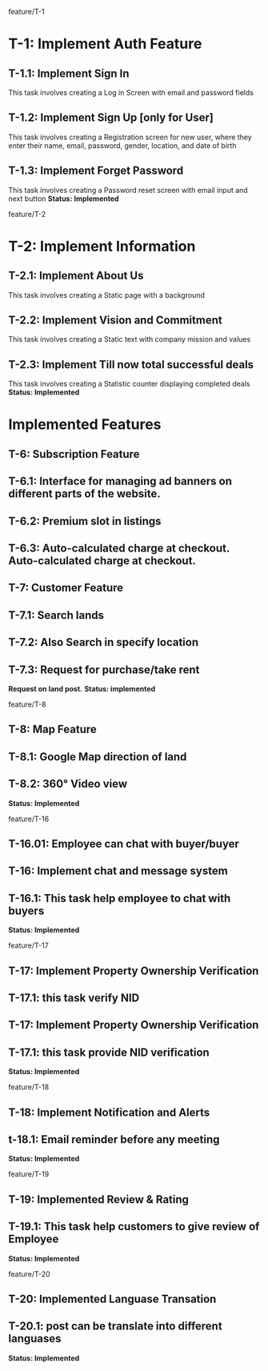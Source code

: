  feature/T-1
# T-1: Implement Auth Feature
## T-1.1: Implement Sign In
This task involves creating a Log in Screen with email and password fields
## T-1.2: Implement Sign Up [only for User]
This task involves creating a Registration screen for new user, where they enter their name, email, password, gender, location, and date of birth 
## T-1.3: Implement Forget Password
This task involves creating a Password reset screen with email input and next button
**Status: Implemented** 
 
 feature/T-2
# T-2: Implement Information 
## T-2.1: Implement About Us 
This task involves creating a Static page with a background 
## T-2.2: Implement Vision and Commitment 
This task involves creating a Static text with company mission and values 
## T-2.3: Implement Till now total successful deals 
This task involves creating a Statistic counter displaying completed deals 
**Status: Implemented** 
 

# Implemented Features 

## T-6: Subscription Feature
## T-6.1: Interface for managing ad banners on different parts of the website.
## T-6.2: Premium slot in listings
## T-6.3: Auto-calculated charge at checkout. Auto-calculated charge at checkout.
## T-7: Customer Feature
## T-7.1: Search lands
## T-7.2: Also Search in specify location
## T-7.3: Request for purchase/take rent
**Request on land post.**
**Status: implemented**

 feature/T-8
## T-8: Map Feature
## T-8.1: Google Map direction of land
## T-8.2: 360° Video view
**Status: Implemented**


 feature/T-16
## T-16.01: Employee can chat with buyer/buyer
## T-16: Implement chat and message system
## T-16.1: This task help employee to chat with buyers
**Status: Implemented**

 feature/T-17
## T-17: Implement Property Ownership Verification
## T-17.1: this task verify NID 
## T-17: Implement Property Ownership Verification
## T-17.1: this task provide NID verification
**Status: Implemented**

 feature/T-18
## T-18: Implement Notification and Alerts
## t-18.1: Email reminder before any meeting
**Status: Implemented**

 feature/T-19
## T-19: Implemented Review & Rating
## T-19.1: This task help customers to give review of Employee
**Status: Implemented**

 feature/T-20
## T-20: Implemented Languase Transation
## T-20.1: post can be translate into different languases
**Status: Implemented**
